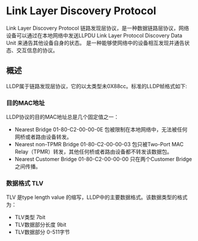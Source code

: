 

# Link Layer Discovery Protocol

Link Layer Discovery Protocol 链路发现层协议，是一种数据链路层协议，网络设备可以通过在本地网络中发送LLPDU Link Layer Protocol Discovery Data Unit 来通告其他设备自身的状态。
是一种能够使网络中的设备相互发现并通告状态、交互信息的协议。

## 概述

LLDP属于链路发现层协议，它的以太类型未0X88cc。标准的LLDP帧格式如下:


### 目的MAC地址

LLDP协议的目的MAC地址总是几个固定值之一：
- Nearest Bridge 01-80-C2-00-00-0E 包被限制在本地网络中，无法被任何网桥或者路由设备转发。
- Nearest non-TPMR Bridge 01-80-C2-00-00-03 包只被Two-Port MAC Relay（TPMR）转发，其他任何桥或者路由设备都不转发该数据包。
- Nearest Customer Bridge 01-80-C2-00-00-00 只在两个Customer Bridge 之间传播。

### 数据格式 TLV

TLV 是type length value 的缩写，LLDP中的主要数据格式。该数据类型的格式为：
- TLV类型 7bit
- TLV数据部分长度 9bit
- TLV数据部分 0-511字节
